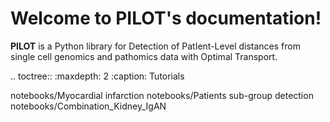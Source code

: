 

# Welcome to PILOT's documentation!



**PILOT** is a Python library for Detection of PatIent-Level distances from single cell genomics and pathomics data with Optimal Transport.


.. toctree::
   :maxdepth: 2
   :caption: Tutorials

   notebooks/Myocardial infarction
   notebooks/Patients sub-group detection
   notebooks/Combination_Kidney_IgAN

